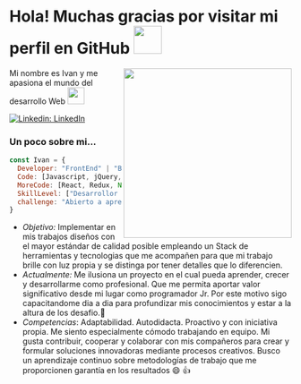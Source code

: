 <h1> Hola! Muchas gracias por visitar mi perfil en GitHub <img src="https://media.giphy.com/media/mGcNjsfWAjY5AEZNw6/giphy.gif" width="50"></h1>
<img align='right' src="https://user-images.githubusercontent.com/85074756/140621760-a092acaa-bb99-41b2-bc4f-b2d30283fbf2.jpeg" width="300" height="303">
<p>Mi nombre es Ivan y me apasiona el mundo del desarrollo Web <img src="https://media.giphy.com/media/WUlplcMpOCEmTGBtBW/giphy.gif" width="30"> 
</em></p>

[![Linkedin: LinkedIn](https://img.shields.io/badge/-IvanNuñez-blue?style=flat-square&logo=Linkedin&logoColor=white&link=https://www.linkedin.com/in/ivan-s-nu%C3%B1ez/)](https://www.linkedin.com/in/ivan-s-nu%C3%B1ez/)


### Un poco sobre mi...  

```javascript
const Ivan = {
  Developer: "FrontEnd" | "BackEnd",
  Code: [Javascript, jQuery, HTML, CSS, Bootstrap{less}],
  MoreCode: [React, Redux, Node, Express, Testing{Jest},SQL, Java],
  SkillLevel: ["Desarrollor Full Stack Jr"],
  challenge: "Abierto a aprender nuevas tecnologias y herramientas"
}
```
- *Objetivo:* Implementar en mis trabajos diseños con el mayor estándar de calidad posible empleando un Stack de herramientas y tecnologias que me acompañen para que mi trabajo brille con luz propia y se distinga por tener detalles que lo diferencien.
- *Actualmente:* Me ilusiona un proyecto en el cual pueda aprender, crecer y desarrollarme como profesional. Que me permita aportar valor significativo desde mi lugar como programador Jr. Por este motivo sigo capacitandome dia a dia para profundizar mis conocimientos y estar a la altura de los desafio.:muscle: 
- *Competencias*: Adaptabilidad. Autodidacta. Proactivo y con iniciativa propia. Me siento especialmente cómodo trabajando en equipo. Mi gusta contribuir, cooperar y colaborar con mis compañeros para crear y formular soluciones innovadoras mediante procesos creativos. Busco un aprendizaje continuo sobre metodologías de trabajo que me proporcionen garantía en los resultados 😄 :thumbsup:
